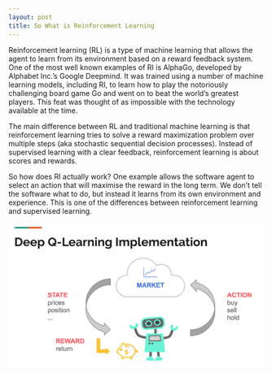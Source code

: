 ```yaml
---
layout: post
title: So What is Reinforcement Learning
---
```


Reinforcement learning (RL) is a type of machine learning that allows the agent to learn from its environment based on a reward feedback system. One of the most well known examples of RI is AlphaGo, developed by Alphabet Inc.’s Google Deepmind. It was trained using a number of machine learning models, including RI, to learn how to play the notoriously challenging board game Go and went on to beat the world’s greatest players. This feat was thought of as impossible with the technology available at the time. 

The main difference between RL and traditional machine learning is that reinforcement learning tries to solve a reward maximization problem over multiple steps (aka stochastic sequential decision processes). Instead of supervised learning with a clear feedback, reinforcement learning is about scores and rewards. 

So how does RI actually work? One example allows the software agent to select an action that will maximise the reward in the long term. We don’t tell the software what to do, but instead it learns from its own environment and experience. This is one of the differences between reinforcement learning and supervised learning.

![reinforcement learning](https://github.com/GradientTrader/gradienttrader.github.io/blob/master/images/rl_image.png?raw=true)
